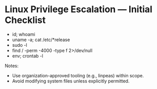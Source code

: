 # Linux Privilege Escalation — Initial Checklist

- id; whoami
- uname -a; cat /etc/*release
- sudo -l
- find / -perm -4000 -type f 2>/dev/null
- env; crontab -l

Notes:
- Use organization-approved tooling (e.g., linpeas) within scope.
- Avoid modifying system files unless explicitly permitted.
